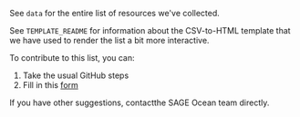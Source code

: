 See `data` for the entire list of resources we've collected.

See `TEMPLATE_README` for information about the CSV-to-HTML template that we have used to render the list a bit more interactive.

To contribute to this list, you can:
1. Take the usual GitHub steps
2. Fill in this [form](https://forms.gle/YbBEU7pFMh4ivSd19)

If you have other suggestions, contactthe SAGE Ocean team directly.
